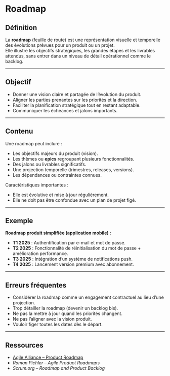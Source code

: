 # Roadmap

## Définition
La **roadmap** (feuille de route) est une représentation visuelle et temporelle des évolutions prévues pour un produit ou un projet.  
Elle illustre les objectifs stratégiques, les grandes étapes et les livrables attendus, sans entrer dans un niveau de détail opérationnel comme le backlog.  

---

## Objectif
- Donner une vision claire et partagée de l’évolution du produit.  
- Aligner les parties prenantes sur les priorités et la direction.  
- Faciliter la planification stratégique tout en restant adaptable.  
- Communiquer les échéances et jalons importants.  

---

## Contenu
Une roadmap peut inclure :
- Les objectifs majeurs du produit (vision).  
- Les thèmes ou **epics** regroupant plusieurs fonctionnalités.  
- Des jalons ou livrables significatifs.  
- Une projection temporelle (trimestres, releases, versions).  
- Les dépendances ou contraintes connues.  

Caractéristiques importantes :
- Elle est évolutive et mise à jour régulièrement.  
- Elle ne doit pas être confondue avec un plan de projet figé.  

---

## Exemple
**Roadmap produit simplifiée (application mobile) :**

- **T1 2025** : Authentification par e-mail et mot de passe.  
- **T2 2025** : Fonctionnalité de réinitialisation du mot de passe + amélioration performance.  
- **T3 2025** : Intégration d’un système de notifications push.  
- **T4 2025** : Lancement version premium avec abonnement.  

---

## Erreurs fréquentes
- Considérer la roadmap comme un engagement contractuel au lieu d’une projection.  
- Trop détailler la roadmap (devenir un backlog bis).  
- Ne pas la mettre à jour quand les priorités changent.  
- Ne pas l’aligner avec la vision produit.  
- Vouloir figer toutes les dates dès le départ.  

---

## Ressources
- [Agile Alliance – Product Roadmap](https://www.agilealliance.org/glossary/product-roadmap)  
- *Roman Pichler – Agile Product Roadmaps*  
- *Scrum.org – Roadmap and Product Backlog*  
